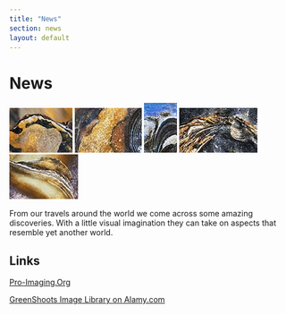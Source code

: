 ```yaml
---
title: "News"
section: news
layout: default
---
```


<div class="col-xs-12 col-sm-12 col-md-3">
<h1>News</h1>
</div>

<div class="col-xs-12 col-sm-12 col-md-9">

[![Nature's Abstracts](../assets/thumbs/GSNS022742YY.jpg)](../assets/photos/GSNS022742YY.jpg "View full sized image")
[![Nature's Abstracts](../assets/thumbs/GSNS022752.jpg)](../assets/photos/GSNS022752.jpg "View full sized image")
[![Nature's Abstracts](../assets/thumbs/GSNS032953B.jpg)](../assets/photos/GSNS032953B.jpg "View full sized image")
[![Nature's Abstracts](../assets/thumbs/GSNS032951XX.jpg)](../assets/photos/GSNS032951XX.jpg "View full sized image")
[![Nature's Abstracts](../assets/thumbs/GSNS022745XX.jpg)](../assets/photos/GSNS022745XX.jpg "View full sized image")



From our travels around the world we come across some amazing discoveries. With a little visual imagination they can take on aspects that resemble yet another world.

</div>

<div class="col-xs-12 col-sm-12 col-md-3">
<h2>Links</h2>
</div>
<div class="col-xs-12 col-sm-12 col-md-9">

[Pro-Imaging.Org](http://www.pro-imaging.org/portfolios/norman-childs/ "Portfolio on Pro Imaging website")

[GreenShoots Image Library on Alamy.com](http://www.alamy.com/stock-photography/69F0887E-D730-46DA-9969-9E5963A27AF5/Greenshoots%20Communications.html)

</div>